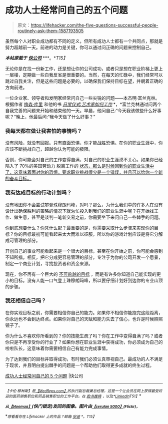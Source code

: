 # 成功人士经常问自己的五个问题

> 原文：<https://lifehacker.com/the-five-questions-successful-people-routinely-ask-them-1587193505>

虽然每个人对职业成功都有不同的定义，但所有成功人士都有一个共同点，那就是努力超越前一天。前进的动力是关键，你可以通过问正确的问题来控制自己。



***本帖原载于*** [***快公司***](http://www.fastcompany.com/3031279/work-smart/the-5-questions-successful-people-routinely-ask-themselves) ***。**T15】*

无论你是在找一份新工作，还是想让你的公司成功，或者只是想在职业阶梯上更上一层楼，定期做一些自我反省是很重要的。当然，在每天的忙碌中，我们经常可以跳过自我关注，但是这些问题是必要的，以确保我们保持目标在望，并朝着正确的方向前进。

一位企业家、领导者和发明家经常问自己一些尖锐的问题——本杰明·富兰克林。根据作者 [梅森·库里](http://www.fastcompany.com/person/mason-currey) 和他的书 [*日常仪式:艺术家如何工作*](https://www.amazon.com/dp/0307273601?asc_campaign=InlineText&asc_refurl=https://lifehacker.com/the-five-questions-successful-people-routinely-ask-them-1587193505&asc_source=&linkCode=ogi&psc=1&smid=ATVPDKIKX0DER&tag=kinjalifehackerlink-20&th=1) *，*富兰克林通过问两个自我完善的问题来开始和结束他的一天。早晨，他问自己:“今天我该做些什么好事呢？”晚上，他最后问:“我今天做了什么好事？”

### 我每天都在做让我害怕的事情吗？

没有风险，就没有回报。只有直面恐惧，你才能战胜恐惧。在你的职业生涯中，你应该不断挑战自己，超越你认为可能的极限。

否则，你可能会对自己的工作变得自满，对自己的职业生涯漠不关心。如果你已经陷入了 70%的美国劳动力 脱离工作的 [状态，那么是时候回到你的职业生活中了，这意味着面对你的恐惧。要求职业挑战很少是一个错误，并且可以给你一个新的奋斗目标。](http://www.gallup.com/strategicconsulting/163007/state-american-workplace.aspx)

### 我有达成目标的行动计划吗？

没有地图你不会尝试攀登珠穆朗玛峰，对吗？那么，为什么我们中的许多人在没有设计出确保胜利的策略的情况下就匆忙投入到我们的职业生涯中呢？在开始找工作、做生意，甚至是谈判一笔新交易之前，你需要坐下来问自己一些棘手的问题。

你到底想要什么？你凭什么配？最重要的是，你需要采取什么步骤来实现你的目标？你的目标最初可能看起来太大而难以征服，所以你的游戏计划应该是将它分解成可管理的部分。

开创自己的事业可能看起来是一个很大的目标，甚至在你开始之前，你可能会感到不知所措。相反，把它分成更容易管理的部分，专注于为你的公司开发一个愿景，制定一个商业计划，寻找投资者和资金来源。

现在，你不再有一个巨大的 [不可逾越的目标](https://lifehacker.com/how-can-i-turn-vague-goals-into-actionable-to-dos-5925801) ，而是有许多你知道自己能实现的更小的目标。没有人能一口气登上珠穆朗玛峰，所以要仔细计划好到达你的专业山顶的步骤。

### 我还相信自己吗？

在你实现目标之前，你需要相信你自己的能力。如果你不相信你能跑完这段距离，你永远也不会到达终点。如果你对自己的天赋和能力失去了信心，也许是时候照照镜子了。

你为什么不喜欢你所看到的？你的技能生疏了吗？你在工作中变得自满了吗？或者你只是不再享受你的行业了？如果你想在职业生涯中获得成功，你必须成为自己的啦啦队长，这意味着你需要相信自己有能力完成事情。

为了达到我们的目标并取得成功，有时我们必须认真审视自己。最成功的人不满足于现状，并且明白提出棘手的问题是一个帮助他们取得更多成就的终生过程。

[成功人士经常问自己的 5 个问题](http://www.fastcompany.com/3031279/work-smart/the-5-questions-successful-people-routinely-ask-themselves) |快公司

* * *

<small>*【卡伦·穆林斯】是*</small>[<small>*【MedReps.com】*</small>](http://medreps.com/)<small>*的执行副总裁兼总经理，这是一个让会员在网上获得最受欢迎的医药销售职位和药品销售职位的工作平台。在*</small> [<small>*脸书*</small>](https://www.facebook.com/MedRepscom)<small></small>*[<small>*推特*</small>](https://twitter.com/medrepscom) <small>*，以及*</small>[<small>*LinkedIn*</small>](http://www.linkedin.com/company/medreps.com)<small>*T51】*</small>*

**<small>*从*</small>[<small>*【bloomua】*</small>](http://www.shutterstock.com/pic.mhtml?id=174593834&src=id)*(快门锁定)发回的图像。图片由*[<small>*【cerulan 5000】*</small>](https://www.flickr.com/photos/82114311@N00/2835554336/)<small>*(Flickr)，*</small>**

**<small>*想看看你在 Lifehacker 上的作品？邮箱*</small> [<small>*安迪*</small>](mailto:andy@lifehacker.com) <small>*。*T15】</small>**